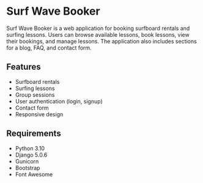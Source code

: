 # Surf Wave Booker

Surf Wave Booker is a web application for booking surfboard rentals and surfing lessons. Users can browse available lessons, book lessons, view their bookings, and manage lessons. The application also includes sections for a blog, FAQ, and contact form.

## Features

- Surfboard rentals
- Surfing lessons
- Group sessions
- User authentication (login, signup)
- Contact form
- Responsive design

## Requirements

- Python 3.10
- Django 5.0.6
- Gunicorn
- Bootstrap
- Font Awesome



